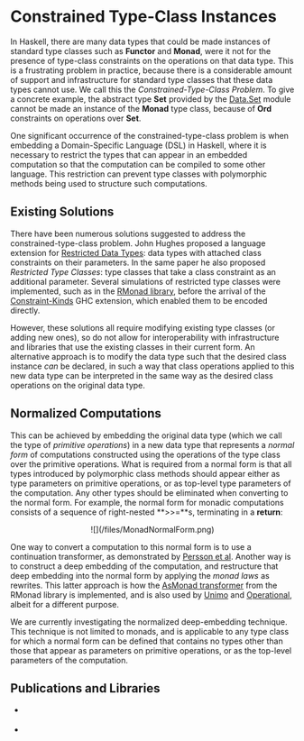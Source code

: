 Constrained Type-Class Instances
================================

<div class="teaser">

In Haskell, there are many data types that could be made instances of standard type classes such as **Functor** and **Monad**, were it not for the presence of type-class constraints on the operations on that data type.
This is a frustrating problem in practice, because there is a considerable amount of support and infrastructure for standard type classes that these data types cannot use.
We call this the *Constrained-Type-Class Problem*.
To give a concrete example, the abstract type **Set** provided by the [Data.Set](http://hackage.haskell.org/packages/archive/containers/0.5.2.1/doc/html/Data-Set.html) module cannot be made an instance of the **Monad** type class, because of **Ord** constraints on operations over **Set**.

One significant occurrence of the constrained-type-class problem is when embedding a Domain-Specific Language (DSL) in Haskell, where it is necessary to restrict the types that can appear in an embedded computation so that the computation can be compiled to some other language.
This restriction can prevent type classes with polymorphic methods being used to structure such computations.

</div>

Existing Solutions
------------------

There have been numerous solutions suggested to address the constrained-type-class problem.
John Hughes proposed a language extension for [Restricted Data Types](http://citeseerx.ist.psu.edu/viewdoc/summary?doi=10.1.1.39.2816): data types with attached class constraints on their parameters.
In the same paper he also proposed *Restricted Type Classes*: type classes that take a class constraint as an additional parameter.
Several simulations of restricted type classes were implemented, such as in the [RMonad library](http://hackage.haskell.org/package/rmonad), before the arrival of the [Constraint-Kinds](http://blog.omega-prime.co.uk/?p=127) GHC extension, which enabled them to be encoded directly.

However, these solutions all require modifying existing type classes (or adding new ones), so do not allow for interoperability with infrastructure and libraries that use the existing classes in their current form.
An alternative approach is to modify the data type such that the desired class instance *can* be declared, in such a way that class operations applied to this new data type can be interpreted in the same way as the desired class operations on the original data type.


Normalized Computations
-----------------------

This can be achieved by embedding the original data type (which we call the type of *primitive operations*) in a new data type that represents a *normal form* of computations constructed using the operations of the type class over the primitive operations.
What is required from a normal form is that all types introduced by polymorphic class methods should appear either as type parameters on primitive operations, or as top-level type parameters of the computation.
Any other types should be eliminated when converting to the normal form.
For example, the normal form for monadic computations consists of a sequence of right-nested **>>=**s, terminating in a **return**:

<div style="text-align: center;">
![](/files/MonadNormalForm.png)
</div>

One way to convert a computation to this normal form is to use a continuation transformer, as demonstrated by [Persson et al](http://link.springer.com/chapter/10.1007%2F978-3-642-34407-7_6?LI=true).
Another way is to construct a deep embedding of the computation, and restructure that deep embedding into the normal form by applying the *monad laws* as rewrites.
This latter approach is how the [AsMonad transformer](http://hackage.haskell.org/packages/archive/rmonad/0.8/doc/html/Control-RMonad-AsMonad.html) from the RMonad library is implemented, and is also used by [Unimo](http://dl.acm.org/citation.cfm?id=1159840) and [Operational](http://apfelmus.nfshost.com/articles/operational-monad.html), albeit for a different purpose.

We are currently investigating the normalized deep-embedding technique.
This technique is not limited to monads, and is applicable to any type class for which a normal form can be defined that contains no types other than those that appear as parameters on primitive operations, or as the top-level parameters of the computation.


Publications and Libraries
--------------------------

* <div class="cite Sculthorpe:13:ConstrainedMonad"/>
* <div class="cite Hackage:13:ConstrainedNormal"/>

